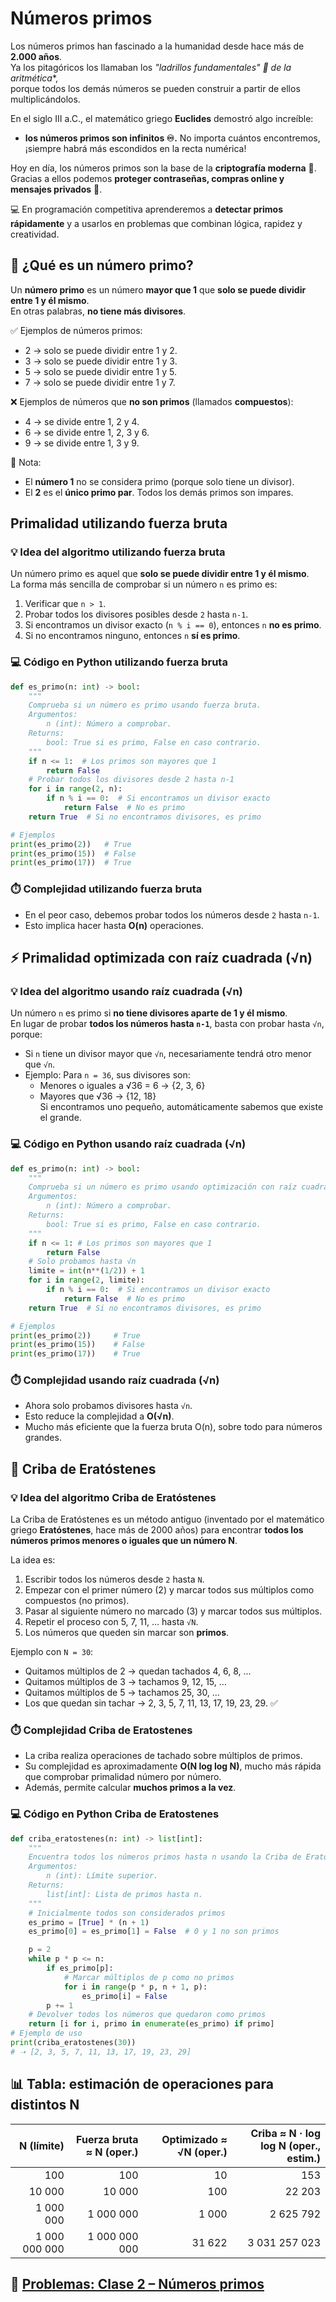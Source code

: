 # Números primos

Los números primos han fascinado a la humanidad desde hace más de **2.000 años**.  
Ya los pitagóricos los llamaban los *"ladrillos fundamentales" 🧱 de la aritmética**,  
porque todos los demás números se pueden construir a partir de ellos multiplicándolos.  

En el siglo III a.C., el matemático griego **Euclides** demostró algo increíble:

- **los números primos son infinitos ♾️.**  No importa cuántos encontremos, ¡siempre habrá más escondidos en la recta numérica!  

Hoy en día, los números primos son la base de la **criptografía moderna** 🔐. Gracias a ellos podemos **proteger contraseñas, compras online y mensajes privados** 📲.  

💻 En programación competitiva aprenderemos a **detectar primos rápidamente** y a usarlos en problemas que combinan lógica, rapidez y creatividad.

## 🔎 ¿Qué es un número primo?

Un **número primo** es un número **mayor que 1** que **solo se puede dividir entre 1 y él mismo**.  
En otras palabras, **no tiene más divisores**.  

✅ Ejemplos de números primos:

- 2 → solo se puede dividir entre 1 y 2.
- 3 → solo se puede dividir entre 1 y 3.  
- 5 → solo se puede dividir entre 1 y 5.  
- 7 → solo se puede dividir entre 1 y 7.  

❌ Ejemplos de números que **no son primos** (llamados **compuestos**):

- 4 → se divide entre 1, 2 y 4.  
- 6 → se divide entre 1, 2, 3 y 6.  
- 9 → se divide entre 1, 3 y 9.  

📌 Nota:  

- El **número 1** no se considera primo (porque solo tiene un divisor).  
- El **2** es el **único primo par**. Todos los demás primos son impares.  

## Primalidad utilizando fuerza bruta

### 💡 Idea del algoritmo utilizando fuerza bruta

Un número primo es aquel que **solo se puede dividir entre 1 y él mismo**.  
La forma más sencilla de comprobar si un número `n` es primo es:  

1. Verificar que `n > 1`.  
2. Probar todos los divisores posibles desde `2` hasta `n-1`.  
3. Si encontramos un divisor exacto (`n % i == 0`), entonces `n` **no es primo**.  
4. Si no encontramos ninguno, entonces `n` **sí es primo**.  

### 💻 Código en Python utilizando fuerza bruta

```python
def es_primo(n: int) -> bool:
    """
    Comprueba si un número es primo usando fuerza bruta.
    Argumentos:
        n (int): Número a comprobar.
    Returns:
        bool: True si es primo, False en caso contrario.
    """
    if n <= 1:  # Los primos son mayores que 1
        return False
    # Probar todos los divisores desde 2 hasta n-1
    for i in range(2, n):
        if n % i == 0:  # Si encontramos un divisor exacto
            return False  # No es primo
    return True  # Si no encontramos divisores, es primo

# Ejemplos
print(es_primo(2))   # True
print(es_primo(15))  # False
print(es_primo(17))  # True
```

### ⏱️ Complejidad utilizando fuerza bruta

- En el peor caso, debemos probar todos los números desde `2` hasta `n-1`.  
- Esto implica hacer hasta **O(n)** operaciones.  

## ⚡ Primalidad optimizada con raíz cuadrada (√n)

### 💡 Idea del algoritmo usando raíz cuadrada (√n)

Un número `n` es primo si **no tiene divisores aparte de 1 y él mismo**.  
En lugar de probar **todos los números hasta `n-1`**, basta con probar hasta `√n`, porque:  

- Si `n` tiene un divisor mayor que `√n`, necesariamente tendrá otro menor que `√n`.  
- Ejemplo: Para `n = 36`, sus divisores son:  
  - Menores o iguales a √36 = 6 → {2, 3, 6}  
  - Mayores que √36 → {12, 18}  
  Si encontramos uno pequeño, automáticamente sabemos que existe el grande.

### 💻 Código en Python usando raíz cuadrada (√n)

```python
def es_primo(n: int) -> bool:
    """
    Comprueba si un número es primo usando optimización con raíz cuadrada.
    Argumentos:
        n (int): Número a comprobar.
    Returns:
        bool: True si es primo, False en caso contrario.
    """
    if n <= 1: # Los primos son mayores que 1
        return False
    # Solo probamos hasta √n
    limite = int(n**(1/2)) + 1
    for i in range(2, limite):
        if n % i == 0:  # Si encontramos un divisor exacto
            return False  # No es primo
    return True  # Si no encontramos divisores, es primo

# Ejemplos
print(es_primo(2))     # True
print(es_primo(15))    # False
print(es_primo(17))    # True
```

### ⏱️ Complejidad usando raíz cuadrada (√n)

- Ahora solo probamos divisores hasta `√n`.  
- Esto reduce la complejidad a **O(√n)**.  
- Mucho más eficiente que la fuerza bruta O(n), sobre todo para números grandes.  

## 🧮 Criba de Eratóstenes

### 💡 Idea del algoritmo Criba de Eratóstenes

La Criba de Eratóstenes es un método antiguo (inventado por el matemático griego **Eratóstenes**, hace más de 2000 años) para encontrar **todos los números primos menores o iguales que un número N**.  

La idea es:

1. Escribir todos los números desde `2` hasta `N`.
2. Empezar con el primer número (2) y marcar todos sus múltiplos como compuestos (no primos).  
3. Pasar al siguiente número no marcado (3) y marcar todos sus múltiplos.  
4. Repetir el proceso con 5, 7, 11, … hasta `√N`.  
5. Los números que queden sin marcar son **primos**.  

Ejemplo con `N = 30`:

- Quitamos múltiplos de 2 → quedan tachados 4, 6, 8, …  
- Quitamos múltiplos de 3 → tachamos 9, 12, 15, …  
- Quitamos múltiplos de 5 → tachamos 25, 30, …  
- Los que quedan sin tachar → 2, 3, 5, 7, 11, 13, 17, 19, 23, 29. ✅  

### ⏱️ Complejidad Criba de Eratostenes

- La criba realiza operaciones de tachado sobre múltiplos de primos.  
- Su complejidad es aproximadamente **O(N log log N)**, mucho más rápida que comprobar primalidad número por número.  
- Además, permite calcular **muchos primos a la vez**.  

### 💻 Código en Python Criba de Eratostenes

```python
def criba_eratostenes(n: int) -> list[int]:
    """
    Encuentra todos los números primos hasta n usando la Criba de Eratóstenes.
    Argumentos:
        n (int): Límite superior.
    Returns:
        list[int]: Lista de primos hasta n.
    """
    # Inicialmente todos son considerados primos
    es_primo = [True] * (n + 1)
    es_primo[0] = es_primo[1] = False  # 0 y 1 no son primos

    p = 2
    while p * p <= n:
        if es_primo[p]:
            # Marcar múltiplos de p como no primos
            for i in range(p * p, n + 1, p):
                es_primo[i] = False
        p += 1
    # Devolver todos los números que quedaron como primos
    return [i for i, primo in enumerate(es_primo) if primo]
# Ejemplo de uso
print(criba_eratostenes(30))
# ➝ [2, 3, 5, 7, 11, 13, 17, 19, 23, 29]
```

## 📊 Tabla: estimación de operaciones para distintos N

| N (límite)        | Fuerza bruta ≈ N (oper.) | Optimizado ≈ √N (oper.) | Criba ≈ N · log log N (oper., estim.) |
|-------------------:|-------------------------:|------------------------:|--------------------------------------:|
| 100                | 100                      | 10                      | 153                                   |
| 10 000             | 10 000                   | 100                     | 22 203                                |
| 1 000 000          | 1 000 000                | 1 000                   | 2 625 792                             |
| 1 000 000 000      | 1 000 000 000            | 31 622                  | 3 031 257 023                         |

## 📝 [Problemas: Clase 2 – Números primos](https://www.hackerrank.com/clase-2-numeros-primos)
